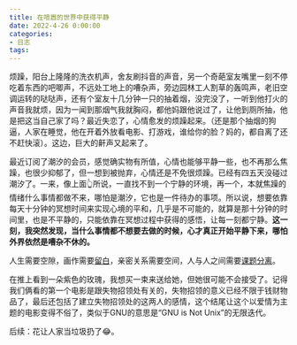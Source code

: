 ```yaml
---
title: 在喧嚣的世界中获得平静
date: 2022-4-26 0:00:00
categories:
- 日志
tags:
---
```

烦躁，阳台上隆隆的洗衣机声，舍友刷抖音的声音，另一个奇葩室友嘴里一刻不停吃着东西的吧唧声，不远处工地上的嘈杂声，旁边园林工人割草的轰鸣声，老旧空调运转的哒哒声，还有个室友十几分钟一只的抽着烟，没完没了，一听到他打火的声音我就烦，因为一闻到那烟气我就胸闷，都他妈跟他说过了，让他到厕所抽，他是把这当自己家了吗？最近失恋了，心情愈发的烦躁起来。（还是那个抽烟的狗逼，人家在睡觉，他在开着外放看电影、打游戏，谁给你的脸？妈的，都自离了还不赶快滚）。这边，巨大的鼾声又起来了。

最近订阅了潮汐的会员，感觉确实物有所值，心情也能够平静一些，也不再那么焦躁，也很少抑郁了，但一想到被抛弃，心情还是不免很烦躁。已经有四五天没碰过潮汐了。一来，像上面👆所说，一直找不到一个宁静的环境，再一个，本就焦躁的情绪什么事情都做不来，哪怕是潮汐，它也是一件待办的事项。所以说，想要依靠每天十分钟的冥想时间来实现心境的平和，几乎是不可能的，就算是那十分钟的时间里，也是不平静的，只能依靠在冥想过程中获得的感悟，让每一刻都宁静。**这一刻，我突然发现，当什么事情都不想要去做的时候，心才真正开始平静下来，哪怕外界依然是嘈杂不休的。**

人生需要空隙，画作需要[留白](https://liubai.ink/日志/2021/08/08/space/)，亲密关系需要空间，人与人之间需要[课题分离](https://liubai.ink/书摘/2022/04/04/courage-of-being-denied/)。

在推上看到一朵紫色的玫瑰，我想买一束来送给她，但她很可能不会接受了。记得我们俩看的第一个电影是跟失物招领处有关的，失物招领的意义已经不限于钱财物品了，最后还包括了建立失物招领处的这两人的感情，这个结尾让这个以爱情为主题的电影变得不俗了，类似于GNU的意思是“GNU is Not Unix”的无限迭代。

后续：花让人家当垃圾扔了😂。
